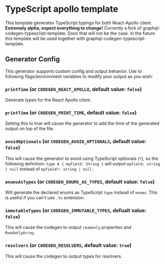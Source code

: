 # TypeScript apollo template

This template generates TypeScript typings for both React-Apollo client.
**Extremely alpha, expect everything to change!**
Currently a fork of graphql-codegen-typescript-template. Soon that will not be the case.
In the future this template will be used together with graphql-codegen-typescript-template.

## Generator Config

This generator supports custom config and output behavior. Use to following flags/environment variables to modify your output as you wish:

### `printTime` (or `CODEGEN_REACT_APOLLO`, default value: `false`)

Generate types for the React Apollo client.

### `printTime` (or `CODEGEN_PRINT_TIME`, default value: `false`)

Setting this to true will cause the generator to add the time of the generated output on top of the file.

### `avoidOptionals` (or `CODEGEN_AVOID_OPTIONALS`, default value: `false`)

This will cause the generator to avoid using TypeScript optionals (`?`), so the following definition: `type A { myField: String }` will output `myField: string | null` instead of `myField?: string | null`.

### `enumsAsTypes` (or `CODEGEN_ENUMS_AS_TYPES`, default value: `false`)

Will generate the declared enums as TypeScript `type` instead of `enums`. This is useful if you can't use `.ts` extension.

### `immutableTypes` (or `CODEGEN_IMMUTABLE_TYPES`, defualt value: `false`)

This will cause the codegen to output `readonly` properties and `ReadonlyArray`.

### `resolvers` (or `CODEGEN_RESOLVERS`, default value: `true`)

This will cause the codegen to output types for resolvers.
